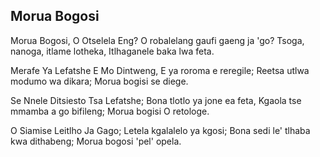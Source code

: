 ## Morua Bogosi

Morua Bogosi, O Otselela Eng?
O robalelang gaufi gaeng ja 'go?
Tsoga, nanoga, itlame lotheka,
Itlhaganele baka lwa feta.

Merafe Ya Lefatshe E Mo Dintweng,
E ya roroma e reregile;
Reetsa utlwa modumo wa dikara;
Morua bogisi se diege.

Se Nnele Ditsiesto Tsa Lefatshe;
Bona tlotlo ya jone ea feta,
Kgaola tse mmamba a go bifileng;
Morua bogisi O retologe.

O Siamise Leitlho Ja Gago;
Letela kgalalelo ya kgosi;
Bona sedi le' tlhaba kwa dithabeng;
Morua bogosi 'pel' opela.


